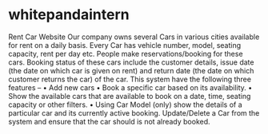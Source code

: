 # whitepandaintern
Rent Car Website
Our company owns several Cars in various cities available for rent on a daily basis. Every Car has vehicle number, model, seating capacity, rent per day etc. People make reservations/booking for these cars. Booking status of these cars include the customer details, issue date (the date on which car is given on rent) and return date (the date on which customer returns the car) of the car.
This system have the following three features – 
• Add new cars 
• Book a specific car based on its availability.
• Show the available cars that are available to book on a date, time, seating capacity or other filters.
• Using Car Model (only) show the details of a particular car and its currently active booking.
Update/Delete a Car from the system and ensure that the car should is not already booked.
